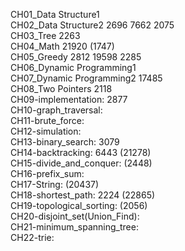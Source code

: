 CH01_Data Structure1  <br>
CH02_Data Structure2 2696 7662 2075 <br>
CH03_Tree 2263 <br>
CH04_Math 21920 (1747) <br>
CH05_Greedy 2812 19598 2285 <br>
CH06_Dynamic Programming1 <br>
CH07_Dynamic Programming2 17485 <br>
CH08_Two Pointers 2118 <br>
CH09-implementation: 2877 <br>
CH10-graph_traversal: <br>
CH11-brute_force:  <br>
CH12-simulation:  <br> 
CH13-binary_search: 3079 <br>
CH14-backtracking: 6443 (21278) <br>
CH15-divide_and_conquer: (2448) <br>
CH16-prefix_sum: <br>
CH17-String: (20437) <br>
CH18-shortest_path: 2224 (22865) <br>
CH19-topological_sorting: (2056) <br>
CH20-disjoint_set(Union_Find): <br>
CH21-minimum_spanning_tree:  <br>
CH22-trie: <br>




